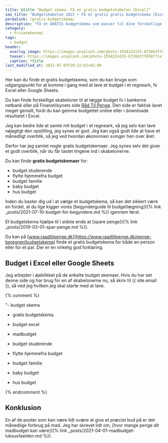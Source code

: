 ```yaml
---
title: &title "Budget skema: Få en gratis budgetskabelon [Excel]"
seo_title: "Budgetskabelon 2021 • Få et gratis gratis budgetskema [Excel] »"
permalink: /gratis-budgetskema/
description: "Få et GRATIS budgetskema som passer til dine forskellige omvæltninger i livet. Tjek vores forskellig budgetskabeloner til..."
category:
  - Privatøkonomi
tags:
  - budget
header:
  overlay_image: https://images.unsplash.com/photo-1554224155-6726b3ff858f?ixlib=rb-1.2.1&ixid=MnwxMjA3fDB8MHxwaG90by1wYWdlfHx8fGVufDB8fHx8&auto=format&fit=crop&w=1900&q=80
  teaser: https://images.unsplash.com/photo-1554224155-6726b3ff858f?ixlib=rb-1.2.1&ixid=MnwxMjA3fDB8MHxwaG90by1wYWdlfHx8fGVufDB8fHx8&auto=format&fit=crop&w=400&q=80
  caption: *title
last_modified_at: 2021-07-03T20:22:02+02:00
---
```


Her kan du finde et gratis budgetskema, som du kan bruge som udgangspunkt for at komme i gang med at lave et budget i et regneark, fx Excel eller Google Sheets.

Du kan finde forskellige skabeloner til at lægge budget fx i bankerne netbank eller på  Finanstilsynets side [Råd Til Penge](https://www.raadtilpenge.dk/penge-beregner/budgetskema). Den side er faktisk lavet meget genialt, fordi du kan gemme budgettet online eller i downloade resultatet i Excel. 

Jeg kan bedre lide at samle mit budget i et regneark, så jeg selv kan lave nøjagtigt den opstilling, jeg synes er god. Jeg kan også godt lide at have et månedligt overblik, så jeg ved hvordan økonomien svinger hen over året.

Derfor har jeg samlet nogle gratis budgetskemaer. Jeg synes selv det giver et godt overblik, når du får tastet tingene ind i skabelonerne.

Du kan finde **gratis budgetskemaer** for:

- budget studerende
- flytte hjemmefra budget
- budget familie
- baby budget
- hus budget

Inden du kaster dig ud i at vælge et budgetskema, så kan det sikkert være en fordel, at du lige kigger vores [begynderguide til budgetlægning]({% link _posts/2021-07-10-budget-for-begyndere.md %}) igennem først.

Et budgetskema hjælpe til i sidste ende at [spare penge]({% link _posts/2019-03-01-spar-penge.md %}).

Du kan på [www.raadtilpenge.dk](https://www.raadtilpenge.dk/penge-beregner/budgetskema) finde et gratis budgetskema for både en person eller for et par. Der er en virkelig god forklaring.

## Budget i Excel eller Google Sheets

Jeg arbejder i øjeblikket på de enkelte budget skemaer. Hvis du har set denne side og har brug for en af skabelonerne nu, så skriv til {{ site.email }}, så ved jeg hvilken jeg skal starte med at lave.

{% comment %}

"- budget skema
- gratis budgetskema
- budget excel

- madbudget

- budget studerende

- flytte hjemmefra budget

- budget familie

- baby budget

- hus budget

{% endcomment %}

## Konklusion

En af de poster som kan være lidt svære at give et præcist bud på er det månedlige forbrug på mad. Jeg har skrevet lidt om, [hvor mange penge dit madbudget kan være]({% link _posts/2021-04-01-madbudget-luksusfaelden.md %}).
